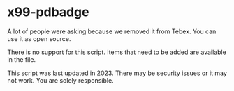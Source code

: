 # x99-pdbadge

A lot of people were asking because we removed it from Tebex. You can use it as open source.

There is no support for this script. Items that need to be added are available in the file.

This script was last updated in 2023. There may be security issues or it may not work. You are solely responsible.
